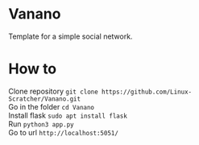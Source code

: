 # Vanano
Template for a simple social network.<br>
# How to<br>
Clone repository
`git clone https://github.com/Linux-Scratcher/Vanano.git`<br>
Go in the folder
`cd Vanano`<br>
Install flask
`sudo apt install flask`<br>
Run
`python3 app.py`<br>
Go to url
`http://localhost:5051/`
